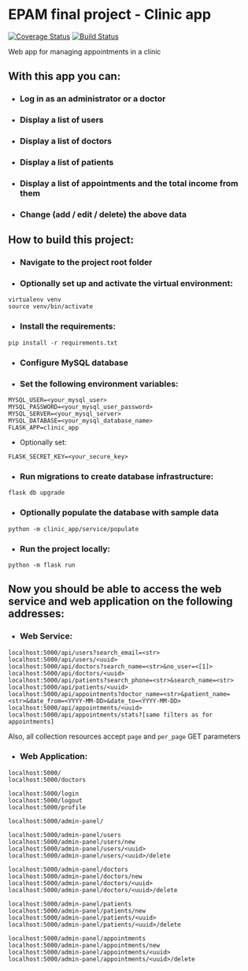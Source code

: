 # EPAM final project - Clinic app

[![Coverage Status](https://coveralls.io/repos/github/hendelbah/clinic/badge.svg?branch=main)](https://coveralls.io/github/hendelbah/clinic?branch=main)
[![Build Status](https://app.travis-ci.com/hendelbah/clinic.svg?branch=main)](https://app.travis-ci.com/hendelbah/clinic)

Web app for managing appointments in a clinic

## With this app you can:

- ### Log in as an administrator or a doctor
- ### Display a list of users
- ### Display a list of doctors
- ### Display a list of patients
- ### Display a list of appointments and the total income from them
- ### Change (add / edit / delete) the above data

## How to build this project:

- ### Navigate to the project root folder

- ### Optionally set up and activate the virtual environment:

```
virtualenv venv
source venv/bin/activate
```

- ### Install the requirements:

```
pip install -r requirements.txt
```

- ### Configure MySQL database

- ### Set the following environment variables:

```
MYSQL_USER=<your_mysql_user>
MYSQL_PASSWORD=<your_mysql_user_password>
MYSQL_SERVER=<your_mysql_server>
MYSQL_DATABASE=<your_mysql_database_name>
FLASK_APP=clinic_app
```

- Optionally set:

```
FLASK_SECRET_KEY=<your_secure_key>
```

- ### Run migrations to create database infrastructure:

```
flask db upgrade
```

- ### Optionally populate the database with sample data

```
python -m clinic_app/service/populate
```

- ### Run the project locally:

```
python -m flask run
```

## Now you should be able to access the web service and web application on the following addresses:

- ### Web Service:

```
localhost:5000/api/users?search_email=<str>
localhost:5000/api/users/<uuid>
localhost:5000/api/doctors?search_name=<str>&no_user=<[1]>
localhost:5000/api/doctors/<uuid>
localhost:5000/api/patients?search_phone=<str>&search_name=<str>
localhost:5000/api/patients/<uuid>
localhost:5000/api/appointments?doctor_name=<str>&patient_name=<str>&date_from=<YYYY-MM-DD>&date_to=<YYYY-MM-DD>
localhost:5000/api/appointments/<uuid>
localhost:5000/api/appointments/stats?[same filters as for appointments]
```

Also, all collection resources accept `page` and `per_page` GET parameters

- ### Web Application:

```
localhost:5000/
localhost:5000/doctors

localhost:5000/login
localhost:5000/logout
localhost:5000/profile

localhost:5000/admin-panel/

localhost:5000/admin-panel/users
localhost:5000/admin-panel/users/new
localhost:5000/admin-panel/users/<uuid>
localhost:5000/admin-panel/users/<uuid>/delete

localhost:5000/admin-panel/doctors
localhost:5000/admin-panel/doctors/new
localhost:5000/admin-panel/doctors/<uuid>
localhost:5000/admin-panel/doctors/<uuid>/delete

localhost:5000/admin-panel/patients
localhost:5000/admin-panel/patients/new
localhost:5000/admin-panel/patients/<uuid>
localhost:5000/admin-panel/patients/<uuid>/delete

localhost:5000/admin-panel/appointments
localhost:5000/admin-panel/appointments/new
localhost:5000/admin-panel/appointments/<uuid>
localhost:5000/admin-panel/appointments/<uuid>/delete
```